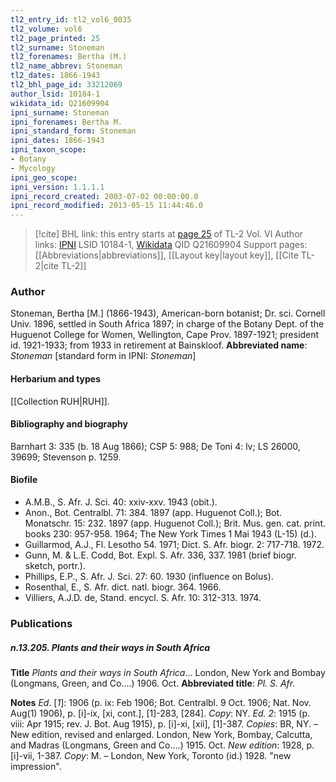 ```yaml
---
tl2_entry_id: tl2_vol6_0035
tl2_volume: vol6
tl2_page_printed: 25
tl2_surname: Stoneman
tl2_forenames: Bertha (M.)
tl2_name_abbrev: Stoneman
tl2_dates: 1866-1943
tl2_bhl_page_id: 33212069
author_lsid: 10184-1
wikidata_id: Q21609904
ipni_surname: Stoneman
ipni_forenames: Bertha M.
ipni_standard_form: Stoneman
ipni_dates: 1866-1943
ipni_taxon_scope: 
- Botany
- Mycology
ipni_geo_scope: 
ipni_version: 1.1.1.1
ipni_record_created: 2003-07-02 00:00:00.0
ipni_record_modified: 2013-05-15 11:44:46.0
---
```


> [!cite] BHL link: this entry starts at [page 25](https://www.biodiversitylibrary.org/page/33212069) of TL-2 Vol. VI
> Author links: [IPNI](https://www.ipni.org/a/10184-1) LSID 10184-1, [Wikidata](https://www.wikidata.org/wiki/Q21609904) QID Q21609904
> Support pages: [[Abbreviations|abbreviations]], [[Layout key|layout key]], [[Cite TL-2|cite TL-2]]

### Author

Stoneman, Bertha \[M.\] (1866-1943), American-born botanist; Dr. sci. Cornell Univ. 1896, settled in South Africa 1897; in charge of the Botany Dept. of the Huguenot College for Women, Wellington, Cape Prov. 1897-1921; president id. 1921-1933; from 1933 in retirement at Bainskloof. 
**Abbreviated name**: *Stoneman* \[standard form in IPNI: *Stoneman*\]

#### Herbarium and types

[[Collection RUH|RUH]].

#### Bibliography and biography

Barnhart 3: 335 (b. 18 Aug 1866); CSP 5: 988; De Toni 4: lv; LS 26000, 39699; Stevenson p. 1259.

#### Biofile

- A.M.B., S. Afr. J. Sci. 40: xxiv-xxv. 1943 (obit.).
- Anon., Bot. Centralbl. 71: 384. 1897 (app. Huguenot Coll.); Bot. Monatschr. 15: 232. 1897 (app. Huguenot Coll.); Brit. Mus. gen. cat. print. books 230: 957-958. 1964; The New York Times 1 Mai 1943 (L-15) (d.).
- Guillarmod, A.J., Fl. Lesotho 54. 1971; Dict. S. Afr. biogr. 2: 717-718. 1972.
- Gunn, M. & L.E. Codd, Bot. Expl. S. Afr. 336, 337. 1981 (brief biogr. sketch, portr.).
- Phillips, E.P., S. Afr. J. Sci. 27: 60. 1930 (influence on Bolus).
- Rosenthal, E., S. Afr. dict. natl. biogr. 364. 1966.
- Villiers, A.J.D. de, Stand. encycl. S. Afr. 10: 312-313. 1974.

### Publications

##### n.13.205. Plants and their ways in South Africa

**Title**
*Plants and their ways in South Africa*... London, New York and Bombay (Longmans, Green, and Co....) 1906. Oct.
**Abbreviated title**: *Pl. S. Afr.*

**Notes**
*Ed*. \[*1*\]: 1906 (p. ix: Feb 1906; Bot. Centralbl. 9 Oct. 1906; Nat. Nov. Aug(1) 1906), p. \[i\]-ix, \[xi, cont.\], \[1\]-283, \[284\]. *Copy*: NY.
*Ed. 2*: 1915 (p. viii: Apr 1915; rev. J. Bot. Aug 1915), p. \[i\]-xi, \[xii\], \[1\]-387. *Copies*: BR, NY. – New edition, revised and enlarged. London, New York, Bombay, Calcutta, and Madras (Longmans, Green and Co....) 1915. Oct.
*New edition*: 1928, p. \[i\]-vii, 1-387. *Copy*: M. – London, New York, Toronto (id.) 1928. "new impression".

